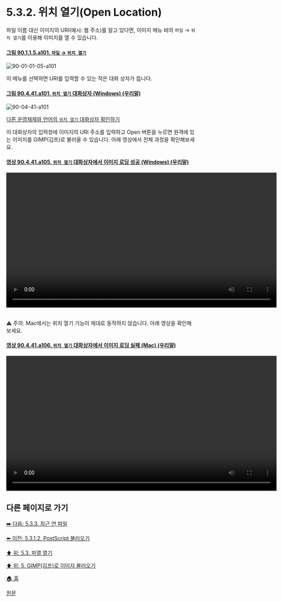 # 5.3.2. 위치 열기(Open Location)
파일 이름 대신 이미지의 URI(예시: 웹 주소)를 알고 있다면, 이미지 메뉴 바의 `파일` → `위치 열기`를 이용해 이미지를 열 수 있습니다. 

<a id="90-01-01-05-a101"></a>

#### [그림 90.1.1.5.a101. `파일` → `위치 열기`](./90-01-01-05-open_location.md#90-01-01-05-a101)
![90-01-01-05-a101](https://github.com/wonder13662/gimp/assets/15767104/cea94475-0758-4db0-8730-d9360385349b)

이 메뉴를 선택하면 URI를 입력할 수 있는 작은 대화 상자가 뜹니다. 

<a id="90-04-41-a101"></a>

#### [그림 90.4.41.a101. `위치 열기` 대화상자 (Windows) (우리말)](./90-04-41-open_location.md#90-04-41-a101)
![90-04-41-a101](https://github.com/wonder13662/gimp/assets/15767104/606fa2a9-9f74-4bb8-a475-2e78623584ee)

[다른 운영체제와 언어의 `위치 열기` 대화상자 확인하기](./90-04-41-open_location.md#90-04-41-a102)

이 대화상자의 입력창에 이미지의 URI 주소를 입력하고 Open 버튼을 누르면 원격에 있는 이미지를 GIMP(김프)로 불러올 수 있습니다. 아래 영상에서 전체 과정을 확인해보세요.

<a id="90-04-41-a105"></a>

#### [영상 90.4.41.a105. `위치 열기` 대화상자에서 이미지 로딩 성공 (Windows) (우리말)](./90-04-41-open_location.md#90-04-41-a105)
<video controls="controls" width="720" src="https://github.com/wonder13662/gimp/assets/15767104/c870f3e0-9c7e-49ee-959e-9362f900a663"></video>

<br/>
⚠️ 주의: Mac에서는 위치 열기 기능이 제대로 동작하지 않습니다. 아래 영상을 확인해보세요.

<a id="90-04-41-a106"></a>

#### [영상 90.4.41.a106. `위치 열기` 대화상자에서 이미지 로딩 실패 (Mac) (우리말)](./90-04-41-open_location.md#90-04-41-a106)
<video controls="controls" width="720" src="https://github.com/wonder13662/gimp/assets/15767104/34240b4a-ac31-4302-91f9-35e0b1ab5e18"></video>

## 다른 페이지로 가기

[➡️ 다음: 5.3.3. 최근 연 파일](./05-03-03-open-recent.md)

[⬅️ 이전: 5.3.1.2. PostScript 불러오기](./05-03-01-02-import_from_postscript.md)

[⬆️ 위: 5.3. 파열 열기](./05-03-00-opening-files.md)

[⬆️ 위: 5. GIMP(김프)로 이미지 불러오기](./05-00-getting-images-into-gimp.md)

[🏠 홈](./00-home.md)

[원문](https://docs.gimp.org/2.10/ko/gimp-using-open-location.html)


